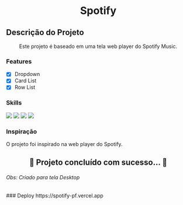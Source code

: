 <h1 align="center">Spotify</h1>


## Descrição do Projeto
<p align="center">Este projeto é baseado em uma tela web player do Spotify Music.</p>

### Features

- [x] Dropdown
- [x] Card List
- [x] Row List

### Skills
<div>
<img src="https://img.shields.io/badge/HTML5-E34F26?style=for-the-badge&logo=html5&logoColor=white">
<img src="https://img.shields.io/badge/Bootstrap-6909d6?style=for-the-badge&logo=bootstrap&logoColor=white">
<img src="https://img.shields.io/badge/Sass-CC6699?style=for-the-badge&logo=sass&logoColor=white">
<img src="https://img.shields.io/badge/JavaScript-F7DF1E?style=for-the-badge&logo=javascript&logoColor=black">
</div>

### Inspiração
<p> O projeto foi inspirado na web player do Spotify.</p>

<h2 align="center"> 
	 🚀 Projeto concluído com sucesso... 🚀
</h2>


<h6>Obs: Criado para tela Desktop</h6>
### Deploy
https://spotify-pf.vercel.app




